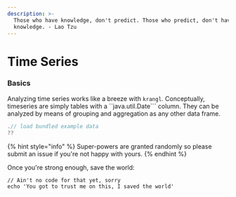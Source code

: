 ```yaml
---
description: >-
  Those who have knowledge, don't predict. Those who predict, don't have
  knowledge. - Lao Tzu
---
```


# Time Series

### Basics

Analyzing time series works like a breeze with `krangl`. Conceptually, timeseries are simply tables with a ``java.util.Date``` column.  They can be analyzed by means of grouping and aggregation as any other data frame.

```kotlin
.// load bundled example data
??
```

{% hint style="info" %}
 Super-powers are granted randomly so please submit an issue if you're not happy with yours.
{% endhint %}

Once you're strong enough, save the world:

```
// Ain't no code for that yet, sorry
echo 'You got to trust me on this, I saved the world'
```



